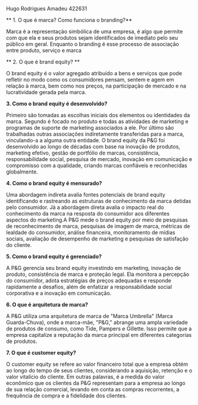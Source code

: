 Hugo Rodrigues Amadeu 422631

** 1. O que é marca? Como funciona o branding?**

Marca é a representação simbólica de uma empresa, é algo que
permite com que ela e seus produtos sejam identificados de imediato
pelo seu público em geral. Enquanto o branding é esse processo de
associação entre produto, serviço e marca

** 2. O que é brand equity? **

O brand equity é o valor agregado atribuído a bens e serviços
que pode refletir no modo como os consumidores pensam, sentem e
agem em relação à marca, bem como nos preços, na participação de
mercado e na lucratividade gerada pela marca.

**3. Como o brand equity é desenvolvido?**

Primeiro são tomadas as escolhas iniciais dos elementos ou
identidades da marca. Segundo é focado no produto e todas as
atividades de marketing e programas de suporte de marketing
associados a ele. Por último são trabalhadas outras associações
indiretamente transferidas para a marca, vinculando-a a alguma outra
entidade.
O brand equity da P&G foi desenvolvido ao longo de décadas
com base na inovação de produtos, marketing efetivo, gestão de
portfólio de marcas, consistência, responsabilidade social, pesquisa
de mercado, inovação em comunicação e compromisso com a
qualidade, criando marcas confiáveis e reconhecidas globalmente.

**4. Como o brand equity é mensurado?**

Uma abordagem indireta avalia fontes potenciais de
brand equity identificando e rastreando as estruturas de
conhecimento da marca detidas pelo consumidor.
Já a abordagem direta avalia o impacto real do
conhecimento da marca na resposta do consumidor aos
diferentes aspectos do marketing.A P&G mede o brand equity por meio de pesquisas de
reconhecimento de marca, pesquisas de imagem de marca, métricas
de lealdade do consumidor, análise financeira, monitoramento de
mídias sociais, avaliação de desempenho de marketing e pesquisas
de satisfação do cliente.

**5. Como o brand equity é gerenciado?**

A P&G gerencia seu brand equity investindo em marketing, inovação
de produto, consistência de marca e proteção legal. Ela monitora a
percepção do consumidor, adota estratégias de preços adequadas e
responde rapidamente a desafios, além de enfatizar a
responsabilidade social corporativa e a inovação em comunicação.

**6. O que é arquitetura de marca?**

A P&G utiliza uma arquitetura de marca de "Marca Umbrella" (Marca
Guarda-Chuva), onde a marca-mãe, "P&G," abrange uma ampla
variedade de produtos de consumo, como Tide, Pampers e Gillette.
Isso permite que a empresa capitalize a reputação da marca principal
em diferentes categorias de produtos.

**7. O que é customer equity?**

O customer equity se refere ao valor financeiro total que a empresa
obtém ao longo do tempo de seus clientes, considerando a aquisição,
retenção e o valor vitalício do cliente. Em outras palavras, é a medida
do valor econômico que os clientes da P&G representam para a
empresa ao longo de sua relação comercial, levando em conta as
compras recorrentes, a frequência de compra e a fidelidade dos
clientes.

